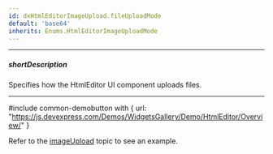 ```yaml
---
id: dxHtmlEditorImageUpload.fileUploadMode
default: 'base64'
inherits: Enums.HtmlEditorImageUploadMode
---
```

---
##### shortDescription
Specifies how the HtmlEditor UI component uploads files.

---
#include common-demobutton with {
    url: "https://js.devexpress.com/Demos/WidgetsGallery/Demo/HtmlEditor/Overview/"
}

Refer to the [imageUpload](/api-reference/10%20UI%20Components/dxHtmlEditor/1%20Configuration/imageUpload '/Documentation/ApiReference/UI_Components/dxHtmlEditor/Configuration/imageUpload/') topic to see an example.